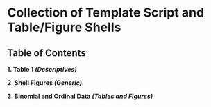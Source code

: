 # Collection of Template Script and Table/Figure Shells

## Table of Contents

**1. Table 1 *(Descriptives)***

**2. Shell Figures *(Generic)***

**3. Binomial and Ordinal Data *(Tables and Figures)***
